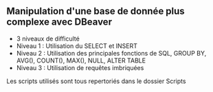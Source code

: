 ## Manipulation d'une base de donnée plus complexe avec DBeaver
 - 3 niveaux de difficulté
 - Niveau 1 : Utilisation du SELECT et INSERT
 - Niveau 2 : Utilisation des principales fonctions de SQL, GROUP BY, AVG(), COUNT(), MAX(), NULL, ALTER TABLE
 - Niveau 3 : Utilisation de requêtes imbriquées

Les scripts utilisés sont tous repertoriés dans le dossier Scripts 
